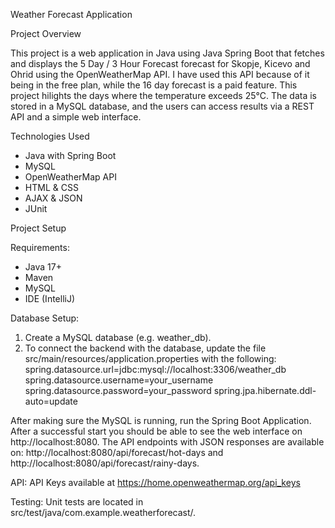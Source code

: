 Weather Forecast Application

Project Overview

This project is a web application in Java using Java Spring Boot that fetches and displays the 5 Day / 3 Hour Forecast forecast for Skopje, Kicevo and Ohrid using the OpenWeatherMap API. I have used this API because of it being in the free plan, while the 16 day forecast is a paid feature. 
This project hilights the days where the temperature exceeds 25°C. The data is stored in a MySQL database, and the users can access results via a REST API and a simple web interface. 

Technologies Used

-	Java with Spring Boot
-	MySQL
-	OpenWeatherMap API
-	HTML & CSS
-	AJAX & JSON
-	JUnit 

Project Setup

Requirements:
-	Java 17+
-	Maven
-	MySQL
-	IDE (IntelliJ)

Database Setup:

1. Create a MySQL database (e.g. weather_db).
2. To connect the backend with the database, update the file src/main/resources/application.properties with the following:
spring.datasource.url=jdbc:mysql://localhost:3306/weather_db
spring.datasource.username=your_username
spring.datasource.password=your_password
spring.jpa.hibernate.ddl-auto=update 

After making sure the MySQL is running, run the Spring Boot Application. After a successful start you should be able to see the web interface on http://localhost:8080. The API endpoints with JSON responses are available on:
http://localhost:8080/api/forecast/hot-days and
http://localhost:8080/api/forecast/rainy-days.



API:
API Keys available at https://home.openweathermap.org/api_keys

Testing:
Unit tests are located in src/test/java/com.example.weatherforecast/.
